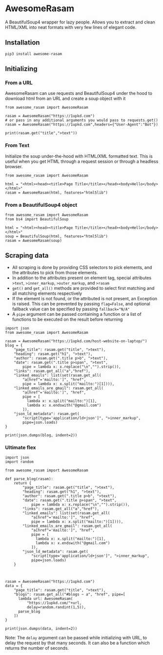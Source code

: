 # AwesomeRasam

A BeautifulSoup4 wrapper for lazy people. Allows you to extract and clean HTML/XML into neat formats with very few lines of elegant code.

## Installation
```
pip3 install awesome-rasam
```

## Initializing

### From a URL
AwesomeRasam can use requests and BeautifulSoup4 under the hood to download html from an URL and create a soup object with it
```
from awesome_rasam import AwesomeRasam

rasam = AwesomeRasam("https://1upkd.com")
# or pass in any additional arguments you would pass to requests.get()
rasam = AwesomeRasam("https://1upkd.com",headers={"User-Agent":"Bot"})

print(rasam.get("title",">text"))
```

### From Text
Initialize the soup under-the-hood with HTML/XML formatted text. This is useful when you get HTML through a request session or through a headless browser.
```
from awesome_rasam import AwesomeRasam

html = "<html><head><title>Page Title</title></head><body>Hello</body></html>"
rasam = AwesomeRasam(html, features="html5lib")
```

### From a BeautifulSoup4 object
```
from awesome_rasam import AwesomeRasam
from bs4 import BeautifulSoup

html = "<html><head><title>Page Title</title></head><body>Hello</body></html>"
soup = BeautifulSoup(html, features="html5lib")
rasam = AwesomeRasam(soup)
```

## Scraping data
- All scraping is done by providing CSS selectors to pick elements, and the attributes to pick from those elements.
- In addition to the attributes present on element tag, special attributes `>text`, `>inner_markup`, `>outer_markup`, and `>rasam`
- `get()` and `get_all()` methods are provided to select first matching and all matching elements respectively
- If the element is not found, or the attributed is not present, an Exception is raised. This can be prevented by passing `flag=False`, and optional fallback value can be specified by passing `fallback="N/A"`
- A `pipe` argument can be passed containing a function or a list of functions to be executed on the result before returning
```
import json
from awesome_rasam import AwesomeRasam

rasam = AwesomeRasam("https://1upkd.com/host-website-on-laptop/")
blog = {
    "page_title": rasam.get("title", ">text"),
    "heading": rasam.get("h1", ">text"),
    "author": rasam.get(".title p>b", ">text"),
    "date": rasam.get(".title p>span", ">text", 
        pipe = lambda x: x.replace("\n","").strip()),
    "links": rasam.get_all("a","href"),
    "linked_emails": list(set(rasam.get_all(
        "a[href^='mailto:']", "href", 
        pipe = lambda x: x.split("mailto:")[1]))),
    "linked_emails_are_gmail": rasam.get_all(
        "a[href^='mailto:']", "href", 
        pipe = [
          lambda x: x.split("mailto:")[1],
          lambda x: x.endswith("@gmail.com")
        ]),
    "json_ld_metadata": rasam.get(
        "script[type='application/ld+json']", ">inner_markup",
        pipe=json.loads)        
}

print(json.dumps(blog, indent=2))
```

### Ultimate flex
```
import json
import random

from awesome_rasam import AwesomeRasam

def parse_blog(rasam):
    return {
        "page_title": rasam.get("title", ">text"),
        "heading": rasam.get("h1", ">text"),
        "author": rasam.get(".title p>b", ">text"),
        "date": rasam.get(".title p>span", ">text", 
            pipe = lambda x: x.replace("\n","").strip()),
        "links": rasam.get_all("a","href"),
        "linked_emails": list(set(rasam.get_all(
            "a[href^='mailto:']", "href", 
            pipe = lambda x: x.split("mailto:")[1]))),
        "linked_emails_are_gmail": rasam.get_all(
            "a[href^='mailto:']", "href", 
            pipe = [
              lambda x: x.split("mailto:")[1],
              lambda x: x.endswith("@gmail.com")
            ]),
        "json_ld_metadata": rasam.get(
            "script[type='application/ld+json']", ">inner_markup",
            pipe=json.loads)        
    }



rasam = AwesomeRasam("https://1upkd.com")
data = {
    "page_title": rasam.get("title", ">text"),
    "blogs": rasam.get_all("#blogs ~ a", "href", pipe=[
      lambda url: AwesomeRasam(
          "https://1upkd.com/"+url, 
          delay=random.randint(1,5)),
      parse_blog
    ])        
}

print(json.dumps(data, indent=2))
```
Note: The `delay` argument can be passed while initializing with URL, to delay the request by that many seconds. It can also be a function which returns the number of seconds.


